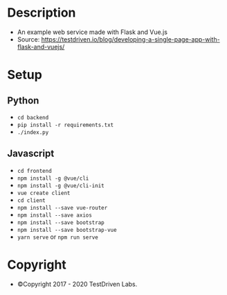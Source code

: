 # Description
* An example web service made with Flask and Vue.js 
* Source: https://testdriven.io/blog/developing-a-single-page-app-with-flask-and-vuejs/

# Setup
## Python
* `cd backend`
* `pip install -r requirements.txt`
* `./index.py`
## Javascript
* `cd frontend`
* `npm install -g @vue/cli`
* `npm install -g @vue/cli-init`
* `vue create client`
* `cd client`
* `npm install --save vue-router`
* `npm install --save axios`
* `npm install --save bootstrap`
* `npm install --save bootstrap-vue`
* `yarn serve` or `npm run serve`

# Copyright
* ©Copyright 2017 - 2020 TestDriven Labs.
